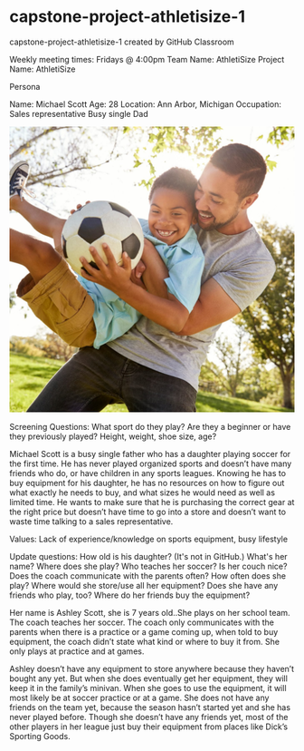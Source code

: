 # capstone-project-athletisize-1
capstone-project-athletisize-1 created by GitHub Classroom


Weekly meeting times: Fridays @ 4:00pm
Team Name: AthletiSize
Project Name: AthletiSize

Persona

Name: Michael Scott
Age: 28
Location: Ann Arbor, Michigan
Occupation: Sales representative 
Busy single Dad


![Michael Scott](GettyImages-1030913102-1.jpg)






Screening Questions:
What sport do they play?
Are they a beginner or have they previously played?
Height, weight, shoe size, age?

Michael Scott is a busy single father who has a daughter playing soccer for the first time. He has never played organized sports and doesn’t have many friends who do, or have children in any sports leagues. Knowing he has to buy equipment for his daughter, he has no resources on how to figure out what exactly he needs to buy, and what sizes he would need as well as limited time. He wants to make sure that he is purchasing the correct gear at the right price but doesn’t have time to go into a store and doesn’t want to waste time talking to a sales representative.

Values: Lack of experience/knowledge on sports equipment, busy lifestyle

Update questions:
How old is his daughter? (It's not in GitHub.) What's her name? Where does she play? Who teaches her soccer? Is her couch nice? Does the coach communicate with the parents often? How often does she play? Where would she store/use all her equipment? Does she have any friends who play, too? Where do her friends buy the equipment?

Her name is Ashley Scott, she is 7 years old..She plays on her school team. The coach teaches her soccer. The coach only communicates with the parents when there is a practice or a game coming up, when told to buy equipment, the coach didn’t state what kind or where to buy it from. She only plays at practice and at games. 

Ashley doesn’t have any equipment to store anywhere because they haven’t bought any yet. But when she does eventually get her equipment, they will keep it in the family’s minivan. When she goes to use the equipment, it will most likely be at soccer practice or at a game. She does not have any friends on the team yet, because the season hasn’t started yet and she has never played before. Though she doesn’t have any friends yet, most of the other players in her league just buy their equipment from places like Dick’s Sporting Goods.

